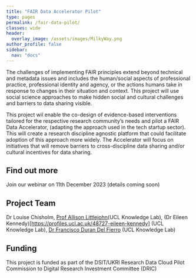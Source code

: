 ```yaml
---
title: "FAIR Data Accelerator Pilot"
type: pages
permalink: /fair-data-pilot/
classes: wide
header:
  overlay_image: /assets/images/MilkyWay.png
author_profile: false
sidebar: 
  nav: "docs"
---
```


The challenges of implementing FAIR principles extend beyond technical and metadata issues and includes the human/social aspects of professional practice, professional identity and agency, or the actions humans take in response to changes in their situation and context.  This project will use social science approaches to make hidden social and cultural challenges and barriers to data sharing visible.

This project wil enable the co-design of evidence-based interventions tailored for the respective research community’s needs and pilot a FAIR Data Accelerator, (adapting the approach used in the tech startup sector). This will create a research discipline agnostic platform that could facilitate adoption of this approach more widely. The Accelerator will focus on initiatives that will remove barriers to cross-discipline data sharing and/or cultural incentives for data sharing. 

## Find out more
Join our webinar on 11th December 2023 (details coming soon)

## Project Team
Dr Louise Chisholm, [Prof Allison Littlejohn]([https://profiles.ucl.ac.uk/76327-allison-littlejohn])(UCL Knowledge Lab), (Dr Eileen Kennedy)[https://profiles.ucl.ac.uk/48727-eileen-kennedy] (UCL Knowledge Lab), [Dr Francisco Duran Del Fierro](https://profiles.ucl.ac.uk/69380-francisco-duran-del-fierro) (UCL Knowledge Lab) 

## Funding
This project is funded as part of the DSIT/UKRI Research Data Cloud Pilot Commission to Digital Research Investment Committee (DRIC)
